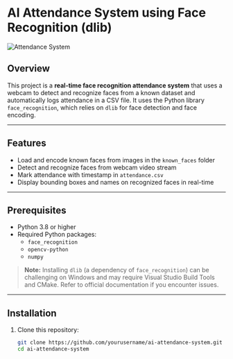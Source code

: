 # AI Attendance System using Face Recognition (dlib)

![Attendance System](https://img.shields.io/badge/status-active-brightgreen)

## Overview

This project is a **real-time face recognition attendance system** that uses a webcam to detect and recognize faces from a known dataset and automatically logs attendance in a CSV file. It uses the Python library `face_recognition`, which relies on `dlib` for face detection and face encoding.

---

## Features

- Load and encode known faces from images in the `known_faces` folder
- Detect and recognize faces from webcam video stream
- Mark attendance with timestamp in `attendance.csv`
- Display bounding boxes and names on recognized faces in real-time

---

## Prerequisites

- Python 3.8 or higher  
- Required Python packages:
  - `face_recognition`
  - `opencv-python`
  - `numpy`

> **Note:** Installing `dlib` (a dependency of `face_recognition`) can be challenging on Windows and may require Visual Studio Build Tools and CMake. Refer to official documentation if you encounter issues.

---

## Installation

1. Clone this repository:

   ```bash
   git clone https://github.com/yourusername/ai-attendance-system.git
   cd ai-attendance-system
